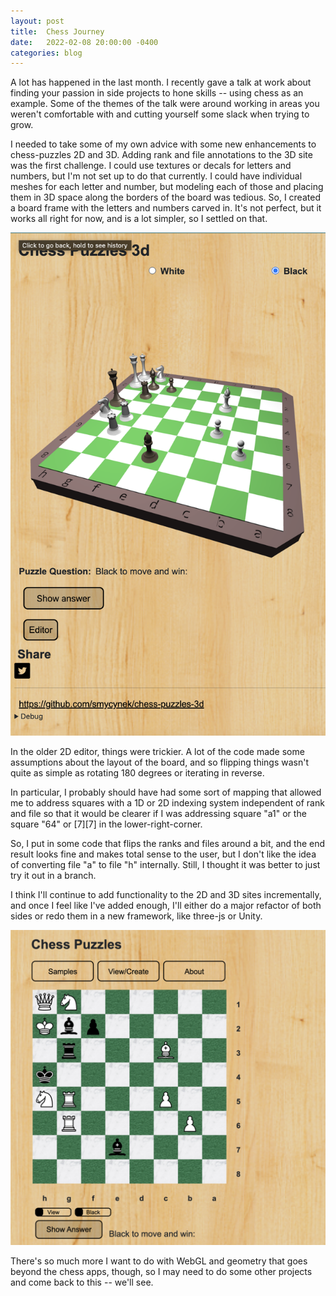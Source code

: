 ```yaml
---
layout: post
title:  Chess Journey
date:   2022-02-08 20:00:00 -0400
categories: blog
---
```


A lot has happened in the last month.  I recently gave a talk at work about finding your passion in side projects to hone skills -- using chess as an example.  Some of the
themes of the talk were around working in areas you weren't comfortable with and cutting yourself some slack when trying to grow.

I needed to take some of my own advice with some new enhancements to chess-puzzles 2D and 3D.  Adding rank and file annotations to the 3D
site was the first challenge.  I could use textures or decals for
letters and numbers, but I'm not set up to do that currently.  I could
have individual meshes for each letter and number, but modeling each of
those and placing them in 3D space along the borders of the board was
tedious.  So, I created a board frame with the letters and numbers carved in.  It's not perfect, but it works all right for now, and
is a lot simpler, so I settled on that.

![Screen shot](/assets/images/chess3d_bw_toggle_border.png)

In the older 2D editor, things were trickier.  A lot of the code made
some assumptions about the layout of the board, and so flipping things
wasn't quite as simple as rotating 180 degrees or iterating in reverse.

In particular, I probably should have had some sort of mapping that allowed me to address squares with a 1D or 2D indexing system independent of rank and file so that it would be clearer if I was addressing square "a1" or the square "64" or [7][7] in the lower-right-corner.

So, I put in some code that flips the ranks and files around a bit, and
the end result looks fine and makes total sense to the user, but I don't like the idea of converting file "a" to file "h" internally.
Still, I thought it was better to just try it out in a branch.

I think I'll continue to add functionality to the 2D and 3D sites
incrementally, and once I feel like I've added enough, I'll either
do a major refactor of both sides or redo them in a new framework, like
three-js or Unity.

![Screen shot](/assets/images/chess_bw_toggle.png)

There's so much more I want to do with WebGL and geometry that goes beyond the chess apps, though, so I may need to do some other projects
and come back to this -- we'll see.